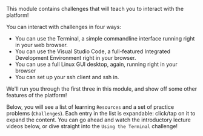 This module contains challenges that will teach you to interact with the platform!

You can interact with challenges in four ways:

- You can use the Terminal, a simple commandline interface running right in your web browser.
- You can use the Visual Studio Code, a full-featured Integrated Development Environment right in your browser.
- You can use a full Linux GUI desktop, again, running right in your browser
- You can set up your ssh client and ssh in.

We'll run you through the first three in this module, and show off some other features of the platform!

Below, you will see a list of learning `Resources` and a set of practice problems (`Challenges`).
Each entry in the list is expandable: click/tap on it to expand the content.
You can go ahead and watch the introductory lecture videos below, or dive straight into the `Using the Terminal` challenge!
